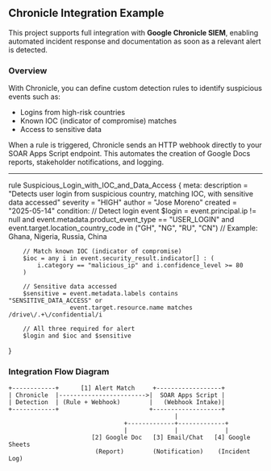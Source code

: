 ## Chronicle Integration Example

This project supports full integration with **Google Chronicle SIEM**, enabling automated incident response and documentation as soon as a relevant alert is detected.

### Overview

With Chronicle, you can define custom detection rules to identify suspicious events such as:
- Logins from high-risk countries
- Known IOC (indicator of compromise) matches
- Access to sensitive data

When a rule is triggered, Chronicle sends an HTTP webhook directly to your SOAR Apps Script endpoint. This automates the creation of Google Docs reports, stakeholder notifications, and logging.

---
rule Suspicious_Login_with_IOC_and_Data_Access
{
    meta:
        description = "Detects user login from suspicious country, matching IOC, with sensitive data accessed"
        severity = "HIGH"
        author = "Jose Moreno"
        created = "2025-05-14"
    condition:
        // Detect login event
        $login = event.principal.ip != null and
                 event.metadata.product_event_type == "USER_LOGIN" and
                 event.target.location_country_code in ("GH", "NG", "RU", "CN") // Example: Ghana, Nigeria, Russia, China

        // Match known IOC (indicator of compromise)
        $ioc = any i in event.security_result.indicator[] : (
            i.category == "malicious_ip" and i.confidence_level >= 80
        )

        // Sensitive data accessed
        $sensitive = event.metadata.labels contains "SENSITIVE_DATA_ACCESS" or
                     event.target.resource.name matches /drive\/.+\/confidential/i

        // All three required for alert
        $login and $ioc and $sensitive
}

### Integration Flow Diagram

```plaintext
+------------+      [1] Alert Match     +------------------+
| Chronicle  |------------------------>|  SOAR Apps Script |
| Detection  | (Rule + Webhook)        |   (Webhook Intake)|
+------------+                         +-------------------+
                                              |
                                +-------------+-------------+
                                |             |             |
                       [2] Google Doc   [3] Email/Chat   [4] Google Sheets
                        (Report)        (Notification)    (Incident Log)

